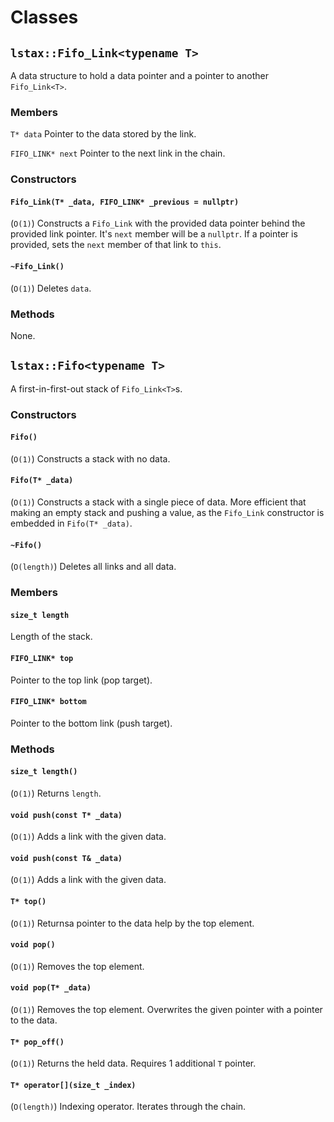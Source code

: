 # Classes
## ```lstax::Fifo_Link<typename T>```
A data structure to hold a data pointer and a pointer to another ```Fifo_Link<T>```.

### Members
```T* data```
Pointer to the data stored by the link.

```FIFO_LINK* next```
Pointer to the next link in the chain.
### Constructors
#### ```Fifo_Link(T* _data, FIFO_LINK* _previous = nullptr)```
(```O(1)```)
Constructs a ```Fifo_Link``` with the provided data pointer behind the provided link pointer. It's ```next``` member will be a ```nullptr```. If a pointer is provided, sets the ```next``` member of that link to ```this```.


#### ```~Fifo_Link()```
(```O(1)```)
Deletes ```data```.
### Methods
None.

## ```lstax::Fifo<typename T>```
A first-in-first-out stack of ```Fifo_Link<T>```s.

### Constructors
#### ```Fifo()```
(```O(1)```)
Constructs a stack with no data.

#### ```Fifo(T* _data)```
(```O(1)```)
Constructs a stack with a single piece of data. More efficient that making an empty stack and pushing a value, as the ```Fifo_Link``` constructor is embedded in ```Fifo(T* _data)```.

#### ```~Fifo()```
(```O(length)```)
Deletes all links and all data.

### Members
#### ```size_t length```
Length of the stack.

#### ```FIFO_LINK* top```
Pointer to the top link (pop target).

#### ```FIFO_LINK* bottom```
Pointer to the bottom link (push target).

### Methods
#### ```size_t length()```
(```O(1)```)
Returns ```length```.

#### ```void push(const T* _data)```
(```O(1)```)
Adds a link with the given data.

#### ```void push(const T& _data)```
(```O(1)```)
Adds a link with the given data.

#### ```T* top()```
(```O(1)```)
Returnsa pointer to the data help by the top element.

#### ```void pop()```
(```O(1)```)
Removes the top element.

#### ```void pop(T* _data)```
(```O(1)```)
Removes the top element. Overwrites the given pointer with a pointer to the data.

#### ```T* pop_off()```
(```O(1)```)
Returns the held data. Requires 1 additional ```T``` pointer.

#### ```T* operator[](size_t _index)```
(```O(length)```)
Indexing operator. Iterates through the chain.